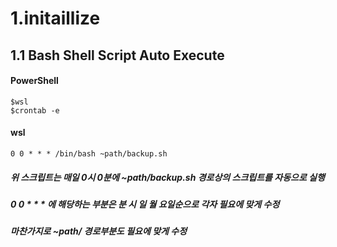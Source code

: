 # 1.initaillize

## 1.1 Bash Shell Script Auto Execute
#### PowerShell
    $wsl
    $crontab -e
#### wsl
    0 0 * * * /bin/bash ~path/backup.sh
##### 위 스크립트는 매일 0시 0분에 ~path/backup.sh 경로상의 스크립트를 자동으로 실행
##### 0 0 * * * 에 해당하는 부분은 분 시 일 월 요일순으로 각자 필요에 맞게 수정 
##### 마찬가지로 ~path/ 경로부분도 필요에 맞게 수정
